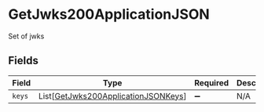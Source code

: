 # GetJwks200ApplicationJSON

Set of jwks


## Fields

| Field                                                                                           | Type                                                                                            | Required                                                                                        | Description                                                                                     |
| ----------------------------------------------------------------------------------------------- | ----------------------------------------------------------------------------------------------- | ----------------------------------------------------------------------------------------------- | ----------------------------------------------------------------------------------------------- |
| `keys`                                                                                          | List[[GetJwks200ApplicationJSONKeys](../../models/operations/getjwks200applicationjsonkeys.md)] | :heavy_minus_sign:                                                                              | N/A                                                                                             |